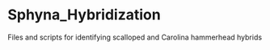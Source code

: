 # Sphyna_Hybridization
Files and scripts for identifying scalloped and Carolina hammerhead hybrids 
